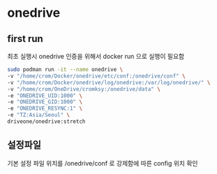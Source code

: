 # onedrive

## first run

최초 실행시 onedrive 인증을 위해서 docker run 으로 실행이 필요함

```bash
sudo podman run -it --name onedrive \
-v "/home/crom/Docker/onedrive/etc/conf:/onedrive/conf" \
-v "/home/crom/Docker/onedrive/log/onedrive:/var/log/onedrive/" \
-v "/home/crom/OneDrive/cromksy:/onedrive/data" \
-e "ONEDRIVE_UID:1000" \
-e "ONEDRIVE_GID:1000" \
-e "ONEDRIVE_RESYNC:1" \
-e "TZ:Asia/Seoul" \
driveone/onedrive:stretch
```

## 설정파일

기본 설정 파일 위치를 /onedrive/conf 로 강제함에 따른 config 위치 확인
